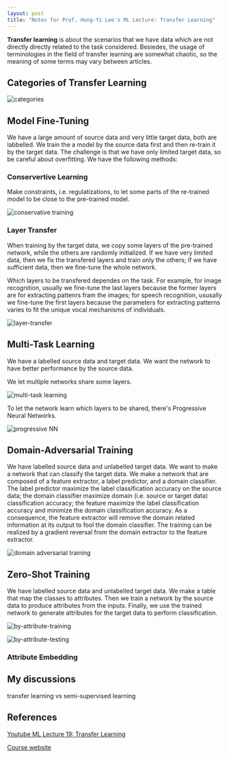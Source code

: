 ```yaml
---
layout: post
title: "Notes for Prof. Hung-Yi Lee's ML Lecture: Transfer Learning"
---
```


**Transfer learning** is about the scenarios that we have data which are not directly directly related to the task considered. Besiedes, the usage of terminologies in the field of transfer learning are somewhat chaotic, so the meaning of some terms may vary between articles.

## Categories of Transfer Learning

![categories](https://baliuzeger.github.io/sjl/assets/images/HYL_ML_19/overview.png)

## Model Fine-Tuning

We have a large amount of source data and very little target data, both are labbelled. We train the a model by the source data first and then re-train it by the target data. The challenge is that we have only limited target data, so be careful about overfitting. We have the following methods:

### Conservertive Learning

Make constraints, i.e. regulatizations, to let some parts of the re-trained model to be close to the pre-trained model.

![conservative training](https://baliuzeger.github.io/sjl/assets/images/HYL_ML_19/conservative.png)

### Layer Transfer

When training by the target data, we copy some layers of the pre-trained network, while the others are randomly initialized. If we have very limited data, then we fix the transfered layers and train only the others; if we have sufficient data, then we fine-tune the whole network.

Which layers to be transfered dependes on the task. For example, for image recognition, usually we fine-tune the last layers because the former layers are for extracting pattenrs fram the images; for speech recognition, ususally we fine-tune the first layers because the parameters for extracting patterns varies to fit the unique vocal mechanisms of individuals.

![layer-transfer](https://baliuzeger.github.io/sjl/assets/images/HYL_ML_19/layer-transfer.png)

## Multi-Task Learning

We have a labelled source data and target data. We want the network to have better performance by the source data.

We let multiple networks share some layers.

![multi-task learning](https://baliuzeger.github.io/sjl/assets/images/HYL_ML_19/multi-task.png)

To let the network learn which layers to be shared, there's Progressive Neural Networks.

![progressive NN](https://baliuzeger.github.io/sjl/assets/images/HYL_ML_19/progressive.png)

## Domain-Adversarial Training

We have labelled source data and unlabelled target data. We want to make a network that can classify the target data. We make a network that are composed of a feature extractor, a label predictor, and a domain classifier. The label predictor maximize the label classification accuracy on the source data; the domain classifier maximize domain (i.e. source or target data) classification accuracy; the feature maximize the label classification accuracy and minimize the domain classification accuracy. As a consequence, the feature extractor will remove the domain related information at its output to fool the domain classifier. The training can be realized by a gradient reversal from the domain extractor to the feature extractor.

![domain adversarial training](https://baliuzeger.github.io/sjl/assets/images/HYL_ML_19/domain-adversarial.png)

## Zero-Shot Training

We have labelled source data and unlabelled target data. We make a table that map the classes to attributes. Then we train a network by the source data to produce attributes from the inputs. Finally, we use the trained network to generate attributes for the target data to perform classification.

![by-attribute-training](https://baliuzeger.github.io/sjl/assets/images/HYL_ML_19/by-attribute-training.png)

![by-attribute-testing](https://baliuzeger.github.io/sjl/assets/images/HYL_ML_19/by-attribute-testing.png)



### Attribute Embedding



## My discussions

transfer learning vs semi-supervised learning



## References

[Youtube ML Lecture 19: Transfer Learning](https://www.youtube.com/watch?v=YNUek8ioAJk&list=PLJV_el3uVTsPy9oCRY30oBPNLCo89yu49&index=29)

[Course website](https://speech.ee.ntu.edu.tw/~hylee/ml/2020-spring.html)
